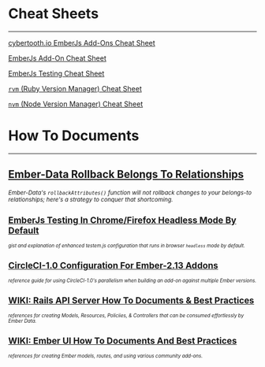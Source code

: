 # Cheat Sheets
----

[cybertooth.io EmberJs Add-Ons Cheat Sheet](ember-addons-cheat-sheet)

[EmberJs Add-On Cheat Sheet](emberjs-add-on-cheat-sheet)

[EmberJs Testing Cheat Sheet](emberjs-testing-cheat-sheet)

[`rvm` (Ruby Version Manager) Cheat Sheet](rvm-cheat-sheet)

[`nvm` (Node Version Manager) Cheat Sheet](nvm-cheat-sheet)

# How To Documents
----

[Ember-Data Rollback Belongs To Relationships](emberjs-rolling-back-belongs-to)
<small class="text-muted">
-
_Ember-Data's `rollbackAttributes()` function will not rollback changes
to your belongs-to relationships; here's a strategy to conquer that
shortcoming._

[EmberJs Testing In Chrome/Firefox Headless Mode By Default](emberjs-testem-headless)
<small class="text-muted">
-
_gist and explanation of enhanced testem.js configuration that runs
in browser `headless` mode by default._
</small>

[CircleCI-1.0 Configuration For Ember-2.13 Addons](circle-ci-1.0-emberjs-configuration)
<small class="text-muted">
-
_reference guide for using CircleCI-1.0's parallelism when building
an add-on against multiple Ember versions._
</small>

[WIKI: Rails API Server How To Documents & Best Practices](https://github.com/Perfect-Response/pr-api/wiki)
<small class="text-muted">
-
_references for creating Models, Resources, Policiies, & Controllers
that can be consumed effortlessly by Ember Data._
</small>

[WIKI: Ember UI How To Documents And Best Practices](https://github.com/Perfect-Response/pr-ui/wiki)
<small class="text-muted">
-
_references for creating Ember models, routes, and using various community
add-ons._
</small>
